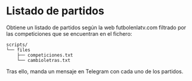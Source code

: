 # Listado de partidos

Obtiene un listado de partidos según la web futbolenlatv.com filtrado por las competiciones que se encuentran en el fichero:

```
scripts/
└── files
    ├── competiciones.txt
    └── cambioletras.txt
```

Tras ello, manda un mensaje en Telegram con cada uno de los partidos.
